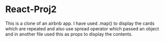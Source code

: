 # React-Proj2

This is a clone of an airbnb app. I have used .map() to display the cards which are repeated and also use spread operator which passed
an object and in another file used this as props to display the contents.
